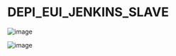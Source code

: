 # DEPI_EUI_JENKINS_SLAVE

![image](https://github.com/user-attachments/assets/a8448ddb-d13f-4a53-903a-f6a40f224534)

![image](https://github.com/user-attachments/assets/40f3d327-b7b0-49c0-bed0-60a2ef2aa23d)
